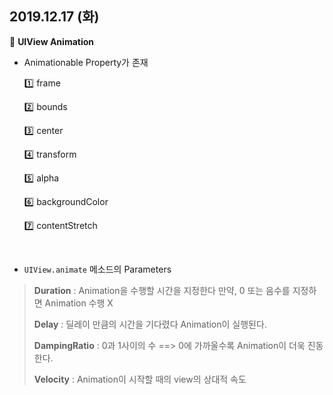 ## 2019.12.17 (화)

🔵 **UIView Animation**

* Animationable Property가 존재

  1️⃣ frame

  2️⃣ bounds

  3️⃣ center

  4️⃣ transform

  5️⃣ alpha

  6️⃣ backgroundColor

  7️⃣ contentStretch

<br>

* `UIView.animate` 메소드의 Parameters

> **Duration** : Animation을 수행할 시간을 지정한다 만약, 0 또는 음수를 지정하면 Animation 수행 X
>
> **Delay** : 딜레이 만큼의 시간을 기다렸다 Animation이 실행된다.
>
> **DampingRatio** : 0과 1사이의 수 ==> 0에 가까울수록 Animation이 더욱 진동한다. 
>
> **Velocity** : Animation이 시작할 때의 view의 상대적 속도

